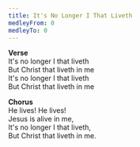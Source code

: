 ```yaml
---
title: It's No Longer I That Liveth
medleyFrom: 0
medleyTo: 0
---
```


**Verse**  
It's no longer I that liveth  
But Christ that liveth in me   
It's no longer I that liveth  
But Christ that liveth in me   

**Chorus**  
He lives! He lives!  
Jesus is alive in me,  
It's no longer I that liveth,  
But Christ that liveth in me.  
